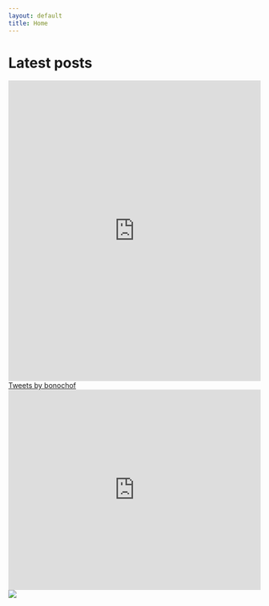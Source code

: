 ```yaml
---
layout: default
title: Home
---
```


<h1>Latest posts</h1>

<div class="wrapper-home">
  <div class="facebook">
    <iframe src="https://www.facebook.com/plugins/post.php?href=https%3A%2F%2Fwww.facebook.com%2Fryosuke.takata.9%2Fposts%2F4236648703121930&show_text=true&width=400" width="100%" height="600" style="border:none;overflow:hidden" scrolling="no" frameborder="0" allowfullscreen="true" allow="autoplay; clipboard-write; encrypted-media; picture-in-picture; web-share"></iframe>
  </div>

  <div class="twitter">
    <a class="twitter-timeline" data-width="300" data-height="600" data-theme="light" href="https://twitter.com/bonochof?ref_src=twsrc%5Etfw">Tweets by bonochof</a>
    <script async src="https://platform.twitter.com/widgets.js" charset="utf-8"></script>
  </div>

  <div class="youtube">
    <iframe width="100%" height="400" src="https://www.youtube.com/embed/?list=UUF8ViNqQffiG0WvSjP-bfNQ" frameborder="0" allow="accelerometer; autoplay; encrypted-media; gyroscope; picture-in-picture" allowfullscreen></iframe>
  </div>

  <div class="github">
    <a href="https://github.com/bonochof" target="_blank" rel="noopener noreferrer"><img src="https://grass-graph.appspot.com/images/bonochof.png"></a>
  </div>
</div>